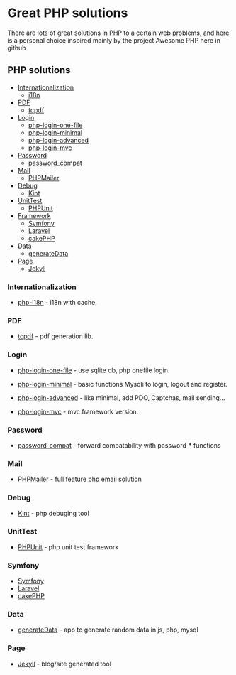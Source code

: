 # Great PHP solutions
There are lots of great solutions in PHP to a certain web problems, and here is a personal choice inspired mainly by the project Awesome PHP here in github

## PHP solutions
- [Internationalization](#Internationalization)
	- [i18n](https://github.com/Philipp15b/php-i18n)
- [PDF](#PDF)
	- [tcpdf](https://github.com/tecnickcom/TCPDF)
- [Login](#Login)
	- [php-login-one-file](https://github.com/panique/php-login-one-file)
	- [php-login-minimal](https://github.com/panique/php-login-minimal)
	- [php-login-advanced](https://github.com/panique/php-login-advanced)
	- [php-login-mvc](https://github.com/panique/php-login-mvc)
- [Password](#Password)
	- [password_compat](https://github.com/ircmaxell/password_compat)
- [Mail](#Mail)
	- [PHPMailer](https://github.com/PHPMailer/PHPMailer)
- [Debug](#Debug)
	- [Kint](https://github.com/raveren/kint)
- [UnitTest](#UnitTest)
	- [PHPUnit](https://github.com/sebastianbergmann/phpunit)
- [Framework](#Framework)
	- [Symfony](https://github.com/symfony/symfony)
	- [Laravel](https://github.com/laravel/laravel)
	- [cakePHP](https://github.com/cakephp/cakephp)
- [Data](#Data)
	- [generateData](https://github.com/benkeen/generatedata)
- [Page](#Page)
	- [Jekyll](https://github.com/jekyll/jekyll)

### Internationalization
* [php-i18n](https://github.com/Philipp15b/php-i18n) - i18n with cache.

### PDF
* [tcpdf](https://github.com/tecnickcom/TCPDF) - pdf generation lib.

### Login
* [php-login-one-file](https://github.com/panique/php-login-one-file) - use sqlite db, php onefile login.

* [php-login-minimal](https://github.com/panique/php-login-minimal) - basic functions Mysqli to login, logout and register.

* [php-login-advanced](https://github.com/panique/php-login-advanced) - like minimal, add PDO, Captchas, mail sending...

* [php-login-mvc](https://github.com/panique/php-login-mvc) - mvc framework version.

### Password
* [password_compat](https://github.com/ircmaxell/password_compat) - forward compatability with password_* functions

### Mail
* [PHPMailer](https://github.com/PHPMailer/PHPMailer) - full feature php email solution

### Debug
* [Kint](https://github.com/raveren/kint) - php debuging tool

### UnitTest
* [PHPUnit](https://github.com/sebastianbergmann/phpunit) - php unit test framework

### Symfony
* [Symfony](https://github.com/symfony/symfony) 
* [Laravel](https://github.com/laravel/laravel) 
* [cakePHP](https://github.com/cakephp/cakephp)

### Data
* [generateData](https://github.com/benkeen/generatedata) - app to generate random data in js, php, mysql

### Page
* [Jekyll](https://github.com/jekyll/jekyll) - blog/site generated tool